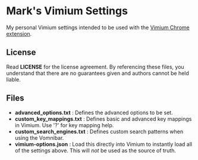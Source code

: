 # Mark's Vimium Settings

My personal Vimium settings intended to be used with the [Vimium Chrome extension](https://chrome.google.com/webstore/detail/vimium/dbepggeogbaibhgnhhndojpepiihcmeb).

## License

Read **LICENSE** for the license agreement. By referencing these files, you understand that there are no guarantees given and authors cannot be held liable.

## Files

- **advanced_options.txt** : Defines the advanced options to be set.
- **custom_key_mappings.txt** : Defines basic and advanced key mappings in Vimium. Use '?' for key mapping help.
- **custom_search_engines.txt** : Defines custom search patterns when using the Vomnibar.
- **vimium-options.json** : Load this directly into Vimium to instantly load all of the settings above. This will *not* be used as the source of truth.
